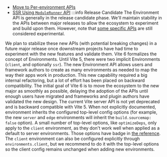 - [Move to Per-environment APIs](/changes/per-environment-apis)
- [SSR Using `ModuleRunner` API](/changes/ssr-using-modulerunner)
:::info Release Candidate
The Environment API is generally in the release candidate phase. We'll maintain stability in the APIs between major releases to allow the ecosystem to experiment and build upon them. However, note that [some specific APIs](/changes/#considering) are still considered experimental.

We plan to stabilize these new APIs (with potential breaking changes) in a future major release once downstream projects have had time to experiment with the new features and validate them.
Vite 6 formalizes the concept of Environments. Until Vite 5, there were two implicit Environments (`client`, and optionally `ssr`). The new Environment API allows users and framework authors to create as many environments as needed to map the way their apps work in production. This new capability required a big internal refactoring, but a lot of effort has been placed on backward compatibility. The initial goal of Vite 6 is to move the ecosystem to the new major as smoothly as possible, delaying the adoption of the APIs until enough users have migrated and frameworks and plugin authors have validated the new design.
The current Vite server API is not yet deprecated and is backward compatible with Vite 5.
When not explicitly documented, environment inherits the configured top-level config options (for example, the new `server` and `edge` environments will inherit the `build.sourcemap: false` option). A small number of top-level options, like `optimizeDeps`, only apply to the `client` environment, as they don't work well when applied as a default to server environments. Those options have <NonInheritBadge /> badge in [the reference](/config/). The `client` environment can also be configured explicitly through `environments.client`, but we recommend to do it with the top-level options so the client config remains unchanged when adding new environments.